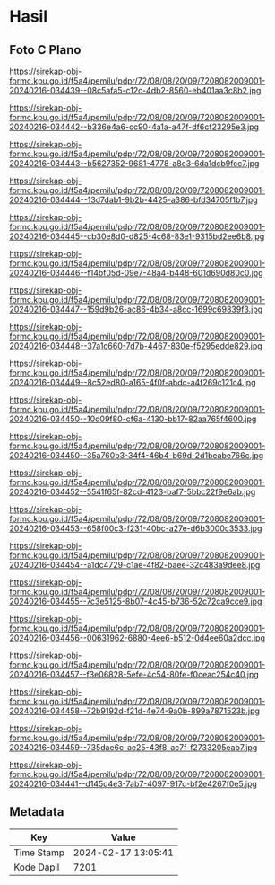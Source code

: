 # Hasil

## Foto C Plano

https://sirekap-obj-formc.kpu.go.id/f5a4/pemilu/pdpr/72/08/08/20/09/7208082009001-20240216-034439--08c5afa5-c12c-4db2-8560-eb401aa3c8b2.jpg

https://sirekap-obj-formc.kpu.go.id/f5a4/pemilu/pdpr/72/08/08/20/09/7208082009001-20240216-034442--b336e4a6-cc90-4a1a-a47f-df6cf23295e3.jpg

https://sirekap-obj-formc.kpu.go.id/f5a4/pemilu/pdpr/72/08/08/20/09/7208082009001-20240216-034443--b5627352-9681-4778-a8c3-6da1dcb9fcc7.jpg

https://sirekap-obj-formc.kpu.go.id/f5a4/pemilu/pdpr/72/08/08/20/09/7208082009001-20240216-034444--13d7dab1-9b2b-4425-a386-bfd34705f1b7.jpg

https://sirekap-obj-formc.kpu.go.id/f5a4/pemilu/pdpr/72/08/08/20/09/7208082009001-20240216-034445--cb30e8d0-d825-4c68-83e1-9315bd2ee6b8.jpg

https://sirekap-obj-formc.kpu.go.id/f5a4/pemilu/pdpr/72/08/08/20/09/7208082009001-20240216-034446--f14bf05d-09e7-48a4-b448-601d690d80c0.jpg

https://sirekap-obj-formc.kpu.go.id/f5a4/pemilu/pdpr/72/08/08/20/09/7208082009001-20240216-034447--159d9b26-ac86-4b34-a8cc-1699c69839f3.jpg

https://sirekap-obj-formc.kpu.go.id/f5a4/pemilu/pdpr/72/08/08/20/09/7208082009001-20240216-034448--37a1c660-7d7b-4467-830e-f5295edde829.jpg

https://sirekap-obj-formc.kpu.go.id/f5a4/pemilu/pdpr/72/08/08/20/09/7208082009001-20240216-034449--8c52ed80-a165-4f0f-abdc-a4f269c121c4.jpg

https://sirekap-obj-formc.kpu.go.id/f5a4/pemilu/pdpr/72/08/08/20/09/7208082009001-20240216-034450--10d09f80-cf6a-4130-bb17-82aa765f4600.jpg

https://sirekap-obj-formc.kpu.go.id/f5a4/pemilu/pdpr/72/08/08/20/09/7208082009001-20240216-034450--35a760b3-34f4-46b4-b69d-2d1beabe766c.jpg

https://sirekap-obj-formc.kpu.go.id/f5a4/pemilu/pdpr/72/08/08/20/09/7208082009001-20240216-034452--5541f65f-82cd-4123-baf7-5bbc22f9e6ab.jpg

https://sirekap-obj-formc.kpu.go.id/f5a4/pemilu/pdpr/72/08/08/20/09/7208082009001-20240216-034453--658f00c3-f231-40bc-a27e-d6b3000c3533.jpg

https://sirekap-obj-formc.kpu.go.id/f5a4/pemilu/pdpr/72/08/08/20/09/7208082009001-20240216-034454--a1dc4729-c1ae-4f82-baee-32c483a9dee8.jpg

https://sirekap-obj-formc.kpu.go.id/f5a4/pemilu/pdpr/72/08/08/20/09/7208082009001-20240216-034455--7c3e5125-8b07-4c45-b736-52c72ca9cce9.jpg

https://sirekap-obj-formc.kpu.go.id/f5a4/pemilu/pdpr/72/08/08/20/09/7208082009001-20240216-034456--00631962-6880-4ee6-b512-0d4ee60a2dcc.jpg

https://sirekap-obj-formc.kpu.go.id/f5a4/pemilu/pdpr/72/08/08/20/09/7208082009001-20240216-034457--f3e06828-5efe-4c54-80fe-f0ceac254c40.jpg

https://sirekap-obj-formc.kpu.go.id/f5a4/pemilu/pdpr/72/08/08/20/09/7208082009001-20240216-034458--72b9192d-f21d-4e74-9a0b-899a7871523b.jpg

https://sirekap-obj-formc.kpu.go.id/f5a4/pemilu/pdpr/72/08/08/20/09/7208082009001-20240216-034459--735dae6c-ae25-43f8-ac7f-f2733205eab7.jpg

https://sirekap-obj-formc.kpu.go.id/f5a4/pemilu/pdpr/72/08/08/20/09/7208082009001-20240216-034441--d145d4e3-7ab7-4097-917c-bf2e4267f0e5.jpg


## Metadata

| Key        | Value               |
| ---------- | ------------------- |
| Time Stamp | 2024-02-17 13:05:41 |
| Kode Dapil | 7201                |



